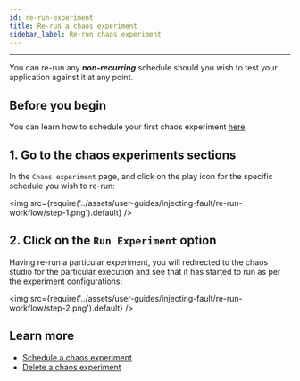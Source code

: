 ```yaml
---
id: re-run-experiment
title: Re-run a chaos experiment
sidebar_label: Re-run chaos experiment
---
```


---

You can re-run any **_non-recurring_** schedule should you wish to test your application against it at any point.

## Before you begin

You can learn how to schedule your first chaos experiment [here](schedule-experiment.md).

## 1. Go to the chaos experiments sections

In the `Chaos experiment` page, and click on the play icon for the specific schedule you wish to re-run:

<img src={require('../assets/user-guides/injecting-fault/re-run-workflow/step-1.png').default} />

## 2. Click on the `Run Experiment` option

Having re-run a particular experiment, you will redirected to the chaos studio for the particular execution and see that it has started to run as per the experiment configurations:

<img src={require('../assets/user-guides/injecting-fault/re-run-workflow/step-2.png').default} />

## Learn more

- [Schedule a chaos experiment](schedule-experiment.md)
- [Delete a chaos experiment](delete-experiment.md)
